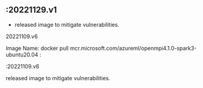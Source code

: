 :20221129.v1
------------------- 
- released image to mitigate vulnerabilities. 


20221109.v6

Image Name: docker pull mcr.microsoft.com/azureml/openmpi4.1.0-spark3-ubuntu20.04 :

:20221109.v6


released image to mitigate vulnerabilities.
